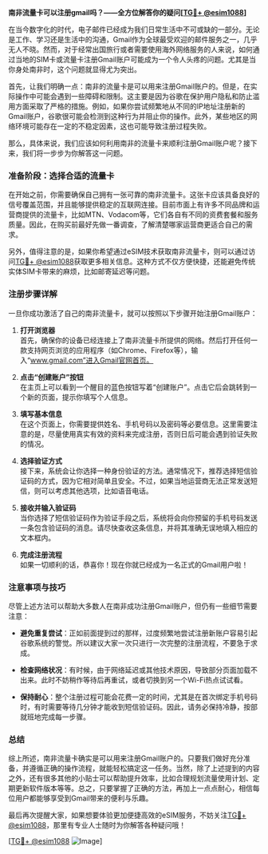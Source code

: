 **南非流量卡可以注册gmail吗？——全方位解答你的疑问[[TG💪+ @esim1088](https://t.me/s/esim1088)]**

在当今数字化的时代，电子邮件已经成为我们日常生活中不可或缺的一部分。无论是工作、学习还是生活中的沟通，Gmail作为全球最受欢迎的邮件服务之一，几乎无人不晓。然而，对于经常出国旅行或者需要使用海外网络服务的人来说，如何通过当地的SIM卡或流量卡注册Gmail账户可能成为一个令人头疼的问题。尤其是当你身处南非时，这个问题就显得尤为突出。

首先，让我们明确一点：南非的流量卡是可以用来注册Gmail账户的。但是，在实际操作中可能会遇到一些障碍和限制。这主要是因为谷歌在保护用户隐私和防止滥用方面采取了严格的措施。例如，如果你尝试频繁地从不同的IP地址注册新的Gmail账户，谷歌很可能会检测到这种行为并阻止你的操作。此外，某些地区的网络环境可能存在一定的不稳定因素，这也可能导致注册过程失败。

那么，具体来说，我们应该如何利用南非的流量卡来顺利注册Gmail账户呢？接下来，我们将一步步为你解答这一问题。

### **准备阶段：选择合适的流量卡**
在开始之前，你需要确保自己拥有一张可靠的南非流量卡。这张卡应该具备良好的信号覆盖范围，并且能够提供稳定的互联网连接。目前市面上有许多不同品牌和运营商提供的流量卡，比如MTN、Vodacom等，它们各自有不同的资费套餐和服务质量。因此，在购买前最好先做一番调查，了解清楚哪家运营商更适合自己的需求。

另外，值得注意的是，如果你希望通过eSIM技术获取南非流量卡，则可以通过访问[TG💪+ @esim1088](https://t.me/s/esim1088)获取更多相关信息。这种方式不仅方便快捷，还能避免传统实体SIM卡带来的麻烦，比如邮寄延迟等问题。

### **注册步骤详解**
一旦你成功激活了自己的南非流量卡，就可以按照以下步骤开始注册Gmail账户：

1. **打开浏览器**  
   首先，确保你的设备已经连接上了南非流量卡所提供的网络。然后打开任何一款支持网页浏览的应用程序（如Chrome、Firefox等），输入“www.gmail.com”进入Gmail官网首页。

2. **点击“创建账户”按钮**  
   在主页上可以看到一个醒目的蓝色按钮写着“创建账户”。点击它后会跳转到一个新的页面，提示你填写个人信息。

3. **填写基本信息**  
   在这个页面上，你需要提供姓名、手机号码以及密码等必要信息。这里需要注意的是，尽量使用真实有效的资料来完成注册，否则日后可能会遇到验证失败的情况。

4. **选择验证方式**  
   接下来，系统会让你选择一种身份验证的方法。通常情况下，推荐选择短信验证码的方式，因为它相对简单且安全。不过，如果当地运营商无法正常发送短信，则可以考虑其他选项，比如语音电话。

5. **接收并输入验证码**  
   当你选择了短信验证码作为验证手段之后，系统将会向你预留的手机号码发送一条包含验证码的消息。请尽快查收这条信息，并将其准确无误地填入相应的文本框内。

6. **完成注册流程**  
   如果一切顺利的话，恭喜你！现在你就已经成为一名正式的Gmail用户啦！

### **注意事项与技巧**
尽管上述方法可以帮助大多数人在南非成功注册Gmail账户，但仍有一些细节需要注意：

- **避免重复尝试**：正如前面提到过的那样，过度频繁地尝试注册新账户容易引起谷歌系统的警觉。所以建议大家一次只进行一次完整的注册流程，不要急于求成。
  
- **检查网络状况**：有时候，由于网络延迟或其他技术原因，导致部分页面加载不出来。此时不妨稍作等待后再重试，或者切换到另一个Wi-Fi热点试试看。

- **保持耐心**：整个注册过程可能会花费一定的时间，尤其是在首次绑定手机号码时，有时需要等待几分钟才能收到短信验证码。因此，请务必保持冷静，按部就班地完成每一步骤。

### **总结**
综上所述，南非流量卡确实是可以用来注册Gmail账户的。只要我们做好充分准备，并遵循正确的操作流程，就能轻松搞定这一任务。当然，除了上述提到的内容之外，还有很多其他的小贴士可以帮助提升效率，比如合理规划流量使用计划、定期更新软件版本等等。总之，只要掌握了正确的方法，再加上一点点耐心，相信每位用户都能够享受到Gmail带来的便利与乐趣。

最后再次提醒大家，如果想要体验更加便捷高效的eSIM服务，不妨关注[TG💪+ @esim1088](https://t.me/s/esim1088)，那里有专业人士随时为你解答各种疑问哦！

[[TG💪+ @esim1088](https://t.me/s/esim1088) ![Image](https://i.postimg.cc/4NQfJmqS/Snipaste-2025-05-13-00-14-12.png)]